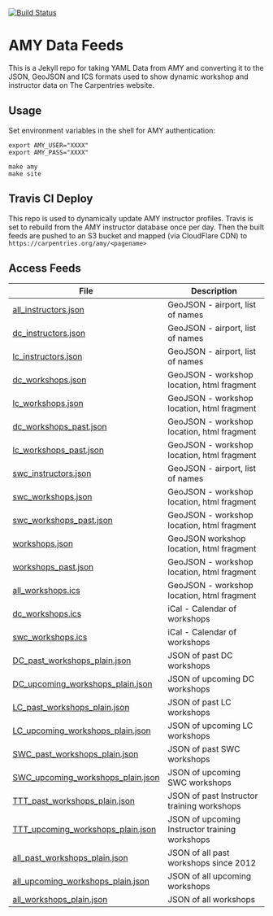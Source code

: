 [![Build Status](https://travis-ci.com/carpentries/amy-feeds.svg?branch=master)](https://travis-ci.com/carpentries/amy-feeds)

# AMY Data Feeds

This is a Jekyll repo for taking YAML Data from AMY and converting it to the JSON, GeoJSON and ICS formats used to show dynamic workshop and instructor data on The Carpentries website.

## Usage 

Set environment variables in the shell for AMY authentication:
```
export AMY_USER="XXXX"
export AMY_PASS="XXXX"
```

```
make amy
make site 
```

## Travis CI Deploy

This repo is used to dynamically update AMY instructor profiles. Travis is set to rebuild from the AMY instructor database once per day. Then the built feeds are pushed to an S3 bucket and mapped (via CloudFlare CDN) to `https://carpentries.org/amy/<pagename>`

## Access Feeds
| File        | Description 
|------------|---------------|
| [all_instructors.json](https://carpentries.org/amy/all_instructors.json) | GeoJSON - airport, list of names
| [dc_instructors.json](https://carpentries.org/amy/dc_instructors.json) | GeoJSON - airport, list of names
| [lc_instructors.json](https://carpentries.org/amy/lc_instructors.json) | GeoJSON - airport, list of names
| [dc_workshops.json](https://carpentries.org/amy/dc_workshops.json) | GeoJSON - workshop location, html fragment
| [lc_workshops.json](https://carpentries.org/amy/lc_workshops.json) | GeoJSON - workshop location, html fragment
| [dc_workshops_past.json](https://carpentries.org/amy/dc_workshops_past.json) | GeoJSON - workshop location, html fragment
| [lc_workshops_past.json](https://carpentries.org/amy/lc_workshops.json) | GeoJSON - workshop location, html fragment
| [swc_instructors.json](https://carpentries.org/amy/swc_instructors.json) | GeoJSON - airport, list of names
| [swc_workshops.json](https://carpentries.org/amy/swc_workshops.json) | GeoJSON - workshop location, html fragment
| [swc_workshops_past.json](https://carpentries.org/amy/swc_workshops_past.json) | GeoJSON - workshop location, html fragment
| [workshops.json](https://carpentries.org/amy/workshops.json) | GeoJSON  workshop location, html fragment
| [workshops_past.json](https://carpentries.org/amy/workshops_past.json) | GeoJSON - workshop location, html fragment
| [all_workshops.ics](https://carpentries.org/amy/all_workshops.ics) | GeoJSON - workshop location, html fragment
| [dc_workshops.ics](https://carpentries.org/amy/dc_workshops.ics) | iCal - Calendar of workshops
| [swc_workshops.ics](https://carpentries.org/amy/swc_workshops.ics) |iCal - Calendar of workshops
| [DC_past_workshops_plain.json](https://carpentries.org/amy/DC_past_workshops_plain.json) | JSON of past DC workshops |
| [DC_upcoming_workshops_plain.json](https://carpentries.org/amy/DC_upcoming_workshops_plain.json) | JSON of upcoming DC workshops |
| [LC_past_workshops_plain.json](https://carpentries.org/amy/LC_past_workshops_plain.json) | JSON of past LC workshops |
| [LC_upcoming_workshops_plain.json](https://carpentries.org/amy/LC_upcoming_workshops_plain.json) | JSON of upcoming LC workshops |
| [SWC_past_workshops_plain.json](https://carpentries.org/amy/SWC_past_workshops_plain.json) | JSON of past SWC workshops |
| [SWC_upcoming_workshops_plain.json](https://carpentries.org/amy/SWC_upcoming_workshops_plain.json) | JSON of upcoming SWC workshops |
| [TTT_past_workshops_plain.json](https://carpentries.org/amy/TTT_past_workshops_plain.json) | JSON of past Instructor training workshops |
| [TTT_upcoming_workshops_plain.json](https://carpentries.org/amy/TTT_upcoming_workshops_plain.json) | JSON of upcoming Instructor training workshops |
| [all_past_workshops_plain.json](https://carpentries.org/amy/all_past_workshops_plain.json) | JSON of all past workshops since 2012 |
| [all_upcoming_workshops_plain.json](https://carpentries.org/amy/all_upcoming_workshops_plain.json) | JSON of all upcoming workshops |
| [all_workshops_plain.json](https://carpentries.org/amy/all_workshops_plain.json) | JSON of all workshops |


